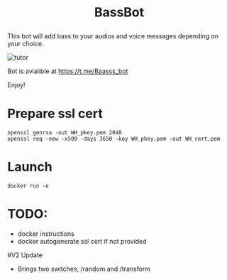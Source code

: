 # <p align="center">BassBot

This bot will add bass to your audios and voice messages depending on your choice.

![tutor](https://github.com/karaz159/bass_bot/blob/master/stuff/pic/tutor.gif)

Bot is avialible at https://t.me/Baasss_bot

Enjoy!

# Prepare ssl cert
```
openssl genrsa -out WH_pkey.pem 2048
openssl req -new -x509 -days 3650 -key WH_pkey.pem -out WH_cert.pem
```

# Launch
```
docker run -e 
```
# TODO:

* docker instructions
* docker autogenerate ssl cert if not provided

#V2 Update
* Brings two switches, /random and /transform 
